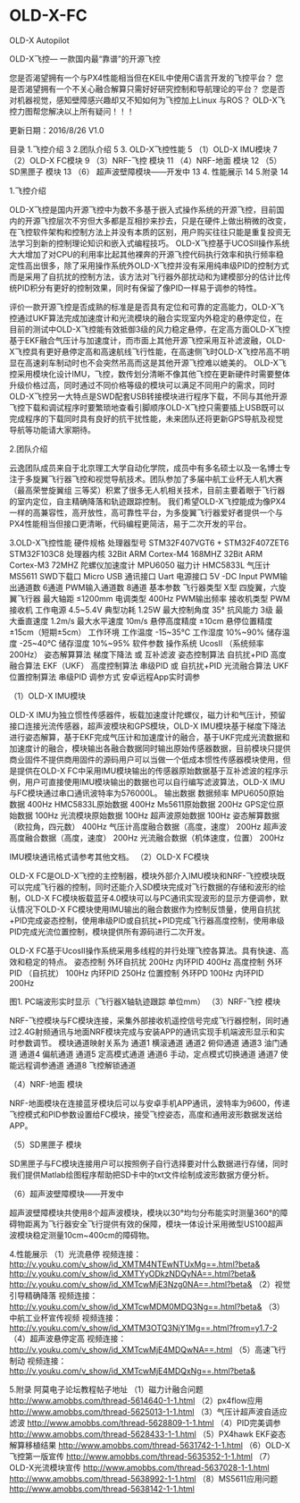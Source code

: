 # OLD-X-FC
OLD-X Autopilot






OLD-X飞控— 一款国内最“靠谱”的开源飞控




您是否渴望拥有一个与PX4性能相当但在KEIL中使用C语言开发的飞控平台？
您是否渴望拥有一个不关心融合解算只需好好研究控制和导航理论的平台？
您是否对机器视觉，感知壁障感兴趣却又不知如何为飞控加上Linux 与ROS？
OLD-X飞控力图帮您解决以上所有疑问！！！

更新日期：2016/8/26  V1.0

目录
1.飞控介绍	3
2.团队介绍	5
3. OLD-X飞控性能	5
（1）OLD-X IMU模块	7
（2）OLD-X FC模块	9
（3）NRF-飞控 模块	11
（4）NRF-地面 模块	12
（5）SD黑匣子 模块	13
（6） 超声波壁障模块——开发中	13
4. 性能展示	14
5.附录	14










1.飞控介绍


OLD-X飞控是国内开源飞控中为数不多基于嵌入式操作系统的开源飞控，目前国内的开源飞控层次不穷但大多都是互相抄来抄去，只是在硬件上做出稍微的改变，在飞控软件架构和控制方法上并没有本质的区别，用户购买往往只能是重复投资无法学习到新的控制理论知识和嵌入式编程技巧。
OLD-X飞控基于UCOSII操作系统大大增加了对CPU的利用率比起其他裸奔的开源飞控代码执行效率和执行频率稳定性高出很多，除了采用操作系统外OLD-X飞控并没有采用纯串级PID的控制方式而是采用了自抗扰的控制方法，该方法对飞行器外部扰动和为建模部分的估计比传统PID积分有更好的控制效果，同时有保留了像PID一样易于调参的特性。

评价一款开源飞控是否成熟的标准是是否具有定位和可靠的定高能力，OLD-X飞控通过UKF算法完成加速度计和光流模块的融合实现室内外稳定的悬停定位，在目前的测试中OLD-X飞控能有效抵御3级的风力稳定悬停，在定高方面OLD-X飞控基于EKF融合气压计与加速度计，而市面上其他开源飞控采用互补滤波融，OLD-X飞控具有更好悬停定高和高速航线飞行性能，在高速侧飞时OLD-X飞控吊高不明显在高速刹车制动时也不会突然吊高而这是其他开源飞控难以媲美的。
OLD-X飞控采用模块化设计IMU，飞控，数传划分清晰不像其他飞控在更新硬件时需要整体升级价格过高，同时通过不同价格等级的模块可以满足不同用户的需求，同时OLD-X飞控另一大特点是SWD配套USB转接模块进行程序下载，不同与其他开源飞控下载和调试程序时要繁琐地查看引脚顺序OLD-X飞控只需要插上USB既可以完成程序的下载同时具有良好的抗干扰性能，未来团队还将更新GPS导航及视觉导航等功能请大家期待。

2.团队介绍

云逸团队成员来自于北京理工大学自动化学院，成员中有多名硕士以及一名博士专注于多旋翼飞行器飞控和视觉导航技术。团队参加了多届中航工业杯无人机大赛（最高荣誉旋翼组 三等奖）积累了很多无人机相关技术，目前主要着眼于飞行器的室内定位，自主精确降落和轨迹跟踪控制。
我们希望OLD-X飞控能成为像PX4一样的高兼容性，高开放性，高可靠性平台，为多旋翼飞行器爱好者提供一个与PX4性能相当但接口更清晰，代码编程更简洁，易于二次开发的平台。

3.OLD-X飞控性能
硬件规格
处理器型号	STM32F407VGT6 + STM32F407ZET6
STM32F103C8
处理器内核	32Bit ARM Cortex-M4 168MHZ
32Bit ARM Cortex-M3 72MHZ
陀螺仪加速度计	MPU6050
磁力计	HMC5833L
气压计	MS5611
SWD下载口	Micro USB
通讯接口	Uart
电源接口	5V -DC Input
PWM输出通道数	6通道
PWM输入通道数	8通道
基本参数
飞行器类型	X型 四旋翼，六旋翼飞行器
最大轴距	≤1200mm
电调类型	400Hz PWM输出频率
接收机类型	PWM接收机
工作电源	4.5~5.4V
典型功耗	1.25W
最大控制角度	35°
抗风能力	3级
最大垂直速度	1.2m/s
最大水平速度	10m/s
悬停高度精度	±10cm
悬停位置精度	±15cm（短期±5cm）
工作环境
工作温度	-15~35℃
工作湿度	10%~90%
储存温度	-25~40℃
储存湿度	10%~95%
软件参数
操作系统	UcosII （系统频率200Hz）
姿态解算算法	梯度下降法 或 互补滤波
姿态控制算法	自抗扰+PID
高度融合算法	EKF（UKF）
高度控制算法	串级PID 或 自抗扰+PID
光流融合算法	UKF
位置控制算法	串级PID
调参方式	安卓远程App实时调参

（1）OLD-X IMU模块


OLD-X IMU为独立惯性传感器件，板载加速度计陀螺仪，磁力计和气压计，预留接口连接光流传感器，超声波模块和GPS模块，OLD-X IMU模块基于梯度下降法进行姿态解算，基于EKF完成气压计和加速度计的融合，基于UKF完成光流数据和加速度计的融合，模块输出各融合数据同时输出原始传感器数据，目前模块只提供商业固件不提供商用固件的源码用户可以当做一个低成本惯性传感器模块使用，但是提供在OLD-X FC中采用IMU模块输出的传感器原始数据基于互补滤波的程序示例，用户可直接使用IMU模块输出的数据也可以自行编写滤波算法，OLD-X IMU与FC模块通过串口通讯波特率为576000L。
输出数据	数据频率
MPU6050原始数据	400Hz
HMC5833L原始数据	400Hz
Ms5611原始数据	200Hz
GPS定位原始数据	100Hz
光流模块原始数据	100Hz
超声波原始数据	100Hz
姿态解算数据（欧拉角，四元数）	400Hz
气压计高度融合数据（高度，速度）	200Hz
超声波高度融合数据（高度，速度）	200Hz
光流融合数据（机体速度，位置）	200Hz

IMU模块通讯格式请参考其他文档。
（2）OLD-X FC模块

OLD-X FC是OLD-X飞控的主控制器，模块外部介入IMU模块和NRF-飞控模块既可以完成飞行器的控制，同时还能介入SD模块完成对飞行数据的存储和波形的绘制，OLD-X FC模块板载蓝牙4.0模块可以与PC通讯实现波形的显示方便调参，默认情况下OLD-X FC模块使用IMU输出的融合数据作为控制反馈量，使用自抗扰+PID完成姿态控制，使用串级PID或自抗扰+PID完成飞行器高度控制，使用串级PID完成光流位置控制，模块提供所有源码进行二次开发。

OLD-X FC基于UcosII操作系统采用多线程的并行处理飞控各算法。具有快速、高效和稳定的特点。
姿态控制
外环自抗扰	200Hz
内环PID	400Hz
高度控制
外环PID （自抗扰）	100Hz
内环PID	250Hz
位置控制
外环PD	100Hz
内环PID	200Hz



图1. PC端波形实时显示（飞行器X轴轨迹跟踪 单位mm）
（3）NRF-飞控 模块


NRF-飞控模块与FC模块连接，采集外部接收机遥控信号完成飞行器控制，同时通过2.4G射频通讯与地面NRF模块完成与安装APP的通讯实现手机端波形显示和实时参数调节。
模块通道映射关系为
通道1	横滚通道
通道2	俯仰通道
通道3	油门通道
通道4	偏航通道
通道5	定高模式通道
通道6	手动，定点模式切换通道
通道7	使能远程调参通道
通道8	飞控解锁通道


（4）NRF-地面 模块

NRF-地面模块在连接蓝牙模块后可以与安卓手机APP通讯，波特率为9600，传递飞控模式和PID参数设置给FC模块，接受飞控姿态，高度和通用波形数据发送给APP。










（5）SD黑匣子 模块

SD黑匣子与FC模块连接用户可以按照例子自行选择要对什么数据进行存储，同时我们提供Matlab绘图程序帮助把SD卡中的txt文件绘制成波形数据方便分析。


（6）超声波壁障模块——开发中

超声波壁障模块共使用8个超声波模块，模块以30°均匀分布能实时测量360°的障碍物距离为飞行器安全飞行提供有效的保障，模块一体设计采用微型US100超声波模块稳定测量10cm~400cm的障碍物。

4.性能展示
（1）光流悬停
视频连接：
http://v.youku.com/v_show/id_XMTM4NTEwNTUxMg==.html?beta&
http://v.youku.com/v_show/id_XMTYyODkzNDQyNA==.html?beta&
http://v.youku.com/v_show/id_XMTcwMjE3Nzg0NA==.html?beta&
（2）视觉引导精确降落
视频连接：
http://v.youku.com/v_show/id_XMTcwMDM0MDQ3Ng==.html?beta&
（3）中航工业杯宣传视频
视频连接：
http://v.youku.com/v_show/id_XMTM3OTQ3NjY1Mg==.html?from=y1.7-2
（4）超声波悬停定高
视频连接：
http://v.youku.com/v_show/id_XMTcwMjE4MDQwNA==.html
（5）高速飞行制动
视频连接：
http://v.youku.com/v_show/id_XMTcwMjE4MDQxNg==.html?beta&


5.附录
阿莫电子论坛教程帖子地址
（1）磁力计融合问题
http://www.amobbs.com/thread-5614640-1-1.html
（2）px4flow应用
http://www.amobbs.com/thread-5625013-1-1.html
（3）气压计超声波自适应滤波
http://www.amobbs.com/thread-5628809-1-1.html
（4）PID完美调参
http://www.amobbs.com/thread-5628433-1-1.html
（5）PX4hawk  EKF姿态解算移植结果
http://www.amobbs.com/thread-5631742-1-1.html
（6）OLD-X飞控第一版宣传
http://www.amobbs.com/thread-5635352-1-1.html
（7）OLD-X光流模块宣传
http://www.amobbs.com/thread-5637028-1-1.html
http://www.amobbs.com/thread-5638992-1-1.html
（8）MS5611应用问题
http://www.amobbs.com/thread-5638142-1-1.html

